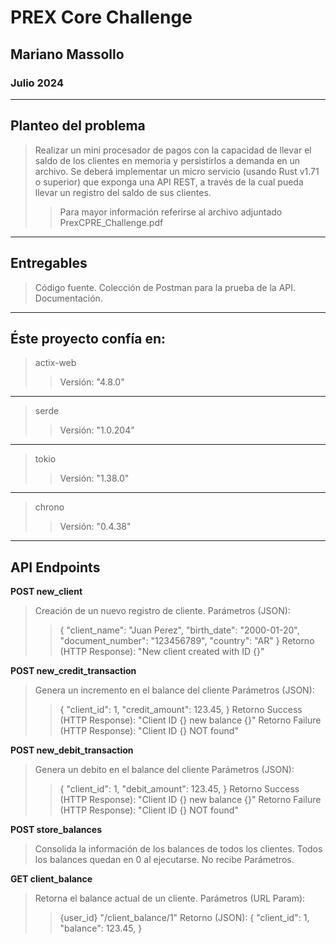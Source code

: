 # PREX Core Challenge

## Mariano Massollo

### Julio 2024

---

## **Planteo del problema**
>
> Realizar un mini procesador de pagos con la capacidad de llevar el saldo de los clientes en memoria y persistirlos a demanda en un archivo.
> Se deberá implementar un micro servicio (usando Rust v1.71 o superior) que exponga una API REST, a través de la cual pueda llevar un registro del saldo de sus clientes.
>> Para mayor información referirse al archivo adjuntado PrexCPRE_Challenge.pdf
---

## **Entregables**
>
> Código fuente.
> Colección de Postman para la prueba de la API.
> Documentación.
---

## **Éste proyecto confía en:**
>
> actix-web
>> Versión: "4.8.0"
---
> serde
>> Versión: "1.0.204"
---
> tokio
>> Versión: "1.38.0"
---
> chrono
>> Versión: "0.4.38"
---

## **API Endpoints**

**POST **new_client****
> Creación de un nuevo registro de cliente.
> Parámetros (JSON):
>>{
>> "client_name": "Juan Perez",
>> "birth_date": "2000-01-20",
>> "document_number": "123456789",
>> "country": "AR"
>>}
> Retorno (HTTP Response):
>> "New client created with ID {}"

**POST **new_credit_transaction****
> Genera un incremento en el balance del cliente
> Parámetros (JSON):
>>{
>> "client_id": 1,
>> "credit_amount": 123.45,
>>}
> Retorno Success (HTTP Response):
>> "Client ID {} new balance {}"
> Retorno Failure (HTTP Response):
>> "Client ID {} NOT found"

**POST **new_debit_transaction****
> Genera un debito en el balance del cliente
> Parámetros (JSON):
>>{
>> "client_id": 1,
>> "debit_amount": 123.45,
>>}
> Retorno Success (HTTP Response):
>> "Client ID {} new balance {}"
> Retorno Failure (HTTP Response):
>> "Client ID {} NOT found"

**POST **store_balances****
> Consolida la información de los balances de todos los clientes.
> Todos los balances quedan en 0 al ejecutarse.
> No recibe Parámetros.

**GET **client_balance****
> Retorna el balance actual de un cliente.
> Parámetros (URL Param):
>> {user_id}
>> "/client_balance/1"
> Retorno (JSON):
>>{
>> "client_id": 1,
>> "balance": 123.45,
>>}
